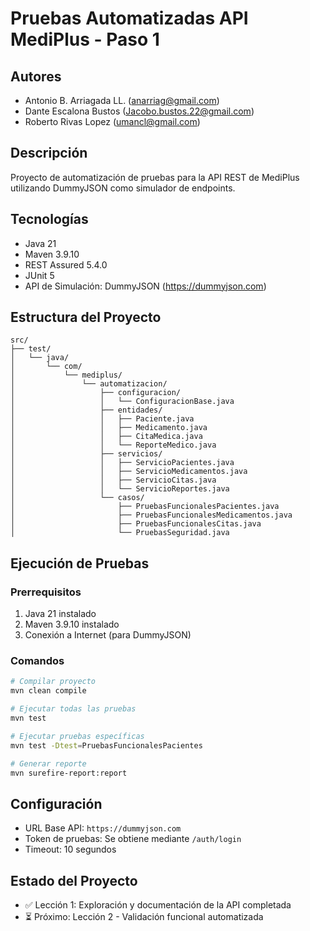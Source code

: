 # Pruebas Automatizadas API MediPlus - Paso 1

## Autores
- Antonio B. Arriagada LL. (anarriag@gmail.com)
- Dante Escalona Bustos (Jacobo.bustos.22@gmail.com)
- Roberto Rivas Lopez (umancl@gmail.com)

## Descripción
Proyecto de automatización de pruebas para la API REST de MediPlus utilizando DummyJSON como simulador de endpoints.

## Tecnologías
- Java 21
- Maven 3.9.10
- REST Assured 5.4.0
- JUnit 5
- API de Simulación: DummyJSON (https://dummyjson.com)

## Estructura del Proyecto
```
src/
├── test/
│   └── java/
│       └── com/
│           └── mediplus/
│               └── automatizacion/
│                   ├── configuracion/
│                   │   └── ConfiguracionBase.java
│                   ├── entidades/
│                   │   ├── Paciente.java
│                   │   ├── Medicamento.java
│                   │   ├── CitaMedica.java
│                   │   └── ReporteMedico.java
│                   ├── servicios/
│                   │   ├── ServicioPacientes.java
│                   │   ├── ServicioMedicamentos.java
│                   │   ├── ServicioCitas.java
│                   │   └── ServicioReportes.java
│                   └── casos/
│                       ├── PruebasFuncionalesPacientes.java
│                       ├── PruebasFuncionalesMedicamentos.java
│                       ├── PruebasFuncionalesCitas.java
│                       └── PruebasSeguridad.java
```

## Ejecución de Pruebas

### Prerrequisitos
1. Java 21 instalado
2. Maven 3.9.10 instalado
3. Conexión a Internet (para DummyJSON)

### Comandos
```bash
# Compilar proyecto
mvn clean compile

# Ejecutar todas las pruebas
mvn test

# Ejecutar pruebas específicas
mvn test -Dtest=PruebasFuncionalesPacientes

# Generar reporte
mvn surefire-report:report
```

## Configuración
- URL Base API: `https://dummyjson.com`
- Token de pruebas: Se obtiene mediante `/auth/login`
- Timeout: 10 segundos

## Estado del Proyecto
- ✅ Lección 1: Exploración y documentación de la API completada
- ⏳ Próximo: Lección 2 - Validación funcional automatizada